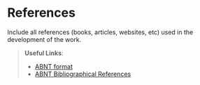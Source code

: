 # References

Include all references (books, articles, websites, etc) used in the development of the work.

> **Useful Links**:
> - [ABNT format](https://www.normastecnicas.com/abnt/trabalhos-academicos/referencias/)
> - [ABNT Bibliographical References](https://comunidade.rockcontent.com/referencia-bibliografica-abnt/)
